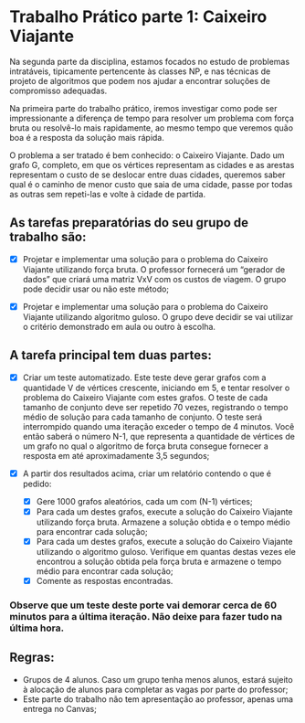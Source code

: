 # Trabalho Prático parte 1: Caixeiro Viajante

Na segunda parte da disciplina, estamos focados no estudo de problemas intratáveis, tipicamente pertencente às classes NP, e nas técnicas de projeto de algoritmos que podem nos ajudar a encontrar soluções de compromisso adequadas.

Na primeira parte do trabalho prático, iremos investigar como pode ser impressionante a diferença de tempo para resolver um problema com força bruta ou resolvê-lo mais rapidamente, ao mesmo tempo que veremos quão boa é a resposta da solução mais rápida.

O problema a ser tratado é bem conhecido: o Caixeiro Viajante. Dado um grafo G, completo, em que os vértices representam as cidades e as arestas representam o custo de se deslocar entre duas cidades, queremos saber qual é o caminho de menor custo que saia de uma cidade, passe por todas as outras sem repeti-las e volte à cidade de partida.

## As tarefas preparatórias do seu grupo de trabalho são:
  - [X] Projetar e implementar uma solução para o problema do Caixeiro Viajante utilizando força bruta. O professor fornecerá um “gerador de dados” que criará uma matriz VxV com os custos de viagem. O grupo pode decidir usar ou não este método;

  - [X] Projetar e implementar uma solução para o problema do Caixeiro Viajante utilizando algoritmo guloso. O grupo deve decidir se vai utilizar o critério demonstrado em aula ou outro à escolha.
  
## A tarefa principal tem duas partes:
  - [X] Criar um teste automatizado. Este teste deve gerar grafos com a quantidade V de vértices crescente, iniciando em 5, e tentar resolver o problema do Caixeiro Viajante com estes grafos. O teste de cada tamanho de conjunto deve ser repetido 70 vezes, registrando o tempo médio de solução para cada tamanho de conjunto. O teste será interrompido quando uma iteração exceder o tempo de 4 minutos. Você então saberá o número N-1, que representa a quantidade de vértices de um grafo no qual o algoritmo de força bruta consegue fornecer a resposta em até aproximadamente 3,5 segundos;

  - [X] A partir dos resultados acima, criar um relatório contendo o que é pedido:
    - [X] Gere 1000 grafos aleatórios, cada um com (N-1) vértices;
    - [X] Para cada um destes grafos, execute a solução do Caixeiro Viajante utilizando força bruta. Armazene a solução obtida e o tempo médio para encontrar cada solução;
    - [X] Para cada um destes grafos, execute a solução do Caixeiro Viajante utilizando o algoritmo guloso. Verifique em quantas destas vezes ele encontrou a solução obtida pela força bruta e armazene o tempo médio para encontrar cada solução;
    - [X] Comente as respostas encontradas.
  
### Observe que um teste deste porte vai demorar cerca de 60 minutos para a última iteração. Não deixe para fazer tudo na última hora.

## Regras:
  - Grupos de 4 alunos. Caso um grupo tenha menos alunos, estará sujeito à alocação de alunos
para completar as vagas por parte do professor;
  - Este parte do trabalho não tem apresentação ao professor, apenas uma entrega no Canvas;
